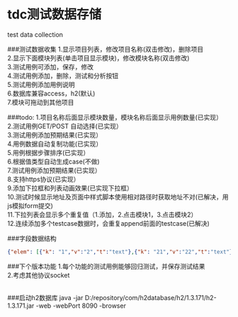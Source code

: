 tdc测试数据存储
===
test data collection

###测试数据收集
1.显示项目列表，修改项目名称(双击修改)，删除项目<br/>
2.显示下面模块列表(单击项目显示模块)，修改模块名称(双击修改)<br/>
3.测试用例可添加，保存，修改<br/>
4.测试用例添加，删除，测试和分析按钮<br/>
5.测试用例添加用例说明<br/>
6.数据库兼容access，h2(默认)<br/>
7.模块可拖动到其他项目<br/>

###todo:
1.项目名称后面显示模块数量，模块名称后面显示用例数量(已实现）<br/>
2.测试用例GET/POST 自动选择(已实现）<br/>
3.测试用例添加预期结果(已实现）<br/>
4.用例数据自动复制功能(已实现）<br/>
5.用例根据步骤排序(已实现）<br/>
6.根据值类型自动生成case(不做)<br/>
7.测试用例添加预期结果(已实现）<br/>
8.支持https协议(已实现）<br/>
9.添加下拉框和列表动画效果(已实现下拉框）<br/>
10.测试时候显示地址及页面中样式脚本使用相对路径时获取地址不对(已解决，用js模拟form提交)<br/>
11.下拉列表会显示多个重复值（1.添加，2.点击模块1，3.点击模块2）<br/>
12.连续添加多个testcase数据时，会重复append前面的testcase(已解决)<br/>


###字段数据结构
```json
{"elem": [{"k": "1","v":"2","t":"text"},{"k": "21","v":"22","t":"text"}]}
```

###下个版本功能
1.每个功能的测试用例能够回归测试，并保存测试结果<br/>
2.考虑其他协议socket<br/><br/>

###启动h2数据库
java -jar D:/repository/com/h2database/h2/1.3.171/h2-1.3.171.jar -web -webPort 8090 -browser